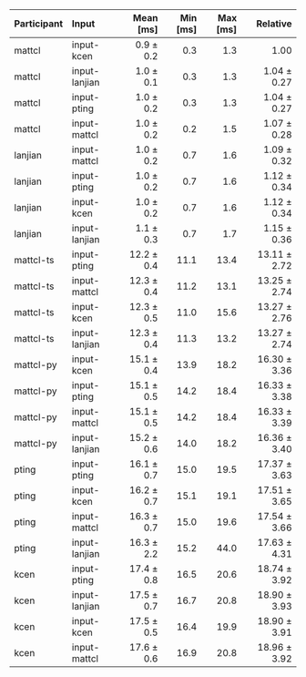 | Participant | Input | Mean [ms] | Min [ms] | Max [ms] | Relative |
|:---|:---|---:|---:|---:|---:|
| mattcl | input-kcen | 0.9 ± 0.2 | 0.3 | 1.3 | 1.00 |
| mattcl | input-lanjian | 1.0 ± 0.1 | 0.3 | 1.3 | 1.04 ± 0.27 |
| mattcl | input-pting | 1.0 ± 0.2 | 0.3 | 1.3 | 1.04 ± 0.27 |
| mattcl | input-mattcl | 1.0 ± 0.2 | 0.2 | 1.5 | 1.07 ± 0.28 |
| lanjian | input-mattcl | 1.0 ± 0.2 | 0.7 | 1.6 | 1.09 ± 0.32 |
| lanjian | input-pting | 1.0 ± 0.2 | 0.7 | 1.6 | 1.12 ± 0.34 |
| lanjian | input-kcen | 1.0 ± 0.2 | 0.7 | 1.6 | 1.12 ± 0.34 |
| lanjian | input-lanjian | 1.1 ± 0.3 | 0.7 | 1.7 | 1.15 ± 0.36 |
| mattcl-ts | input-pting | 12.2 ± 0.4 | 11.1 | 13.4 | 13.11 ± 2.72 |
| mattcl-ts | input-mattcl | 12.3 ± 0.4 | 11.2 | 13.1 | 13.25 ± 2.74 |
| mattcl-ts | input-kcen | 12.3 ± 0.5 | 11.0 | 15.6 | 13.27 ± 2.76 |
| mattcl-ts | input-lanjian | 12.3 ± 0.4 | 11.3 | 13.2 | 13.27 ± 2.74 |
| mattcl-py | input-kcen | 15.1 ± 0.4 | 13.9 | 18.2 | 16.30 ± 3.36 |
| mattcl-py | input-pting | 15.1 ± 0.5 | 14.2 | 18.4 | 16.33 ± 3.38 |
| mattcl-py | input-mattcl | 15.1 ± 0.5 | 14.2 | 18.4 | 16.33 ± 3.39 |
| mattcl-py | input-lanjian | 15.2 ± 0.6 | 14.0 | 18.2 | 16.36 ± 3.40 |
| pting | input-pting | 16.1 ± 0.7 | 15.0 | 19.5 | 17.37 ± 3.63 |
| pting | input-kcen | 16.2 ± 0.7 | 15.1 | 19.1 | 17.51 ± 3.65 |
| pting | input-mattcl | 16.3 ± 0.7 | 15.0 | 19.6 | 17.54 ± 3.66 |
| pting | input-lanjian | 16.3 ± 2.2 | 15.2 | 44.0 | 17.63 ± 4.31 |
| kcen | input-pting | 17.4 ± 0.8 | 16.5 | 20.6 | 18.74 ± 3.92 |
| kcen | input-lanjian | 17.5 ± 0.7 | 16.7 | 20.8 | 18.90 ± 3.93 |
| kcen | input-kcen | 17.5 ± 0.5 | 16.4 | 19.9 | 18.90 ± 3.91 |
| kcen | input-mattcl | 17.6 ± 0.6 | 16.9 | 20.8 | 18.96 ± 3.92 |
